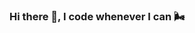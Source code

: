 ### Hi there 👋, I code whenever I can 🌬

<!--
**aqiluqman/aqiluqman** is a ✨ _special_ ✨ repository because its `README.md` (this file) appears on your GitHub profile.

Here are some ideas to get you started:
😁

- 🔭 I’m currently working on ...
- 🌱 I’m currently learning ...
- 👯 I’m looking to collaborate on ...
- 🤔 I’m looking for help with ...
- 💬 Ask me about ...
- 📫 How to reach me: ...
- 😄 Pronouns: ...
- ⚡ Fun fact: ...
-->
